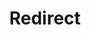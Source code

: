 ﻿---
layout: src/layouts/Redirect.astro
title: Redirect
redirect: https://yamldoc.liuyan.wang/docs/security/outbound-requests
pubDate:  2023-01-01
navSearch: false
navSitemap: false
navMenu: false
---
